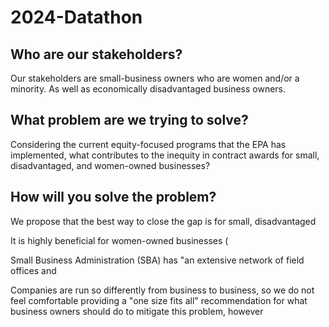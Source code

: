 # 2024-Datathon

## Who are our stakeholders?
Our stakeholders are small-business owners who are women and/or a minority.
As well as economically disadvantaged business owners. 

## What problem are we trying to solve?
Considering the current equity-focused programs that the EPA has implemented, what contributes to the inequity in contract awards for small, disadvantaged, and women-owned businesses? 

## How will you solve the problem?
We propose that the best way to close the gap is for small, disadvantaged

It is highly beneficial for women-owned businesses (

Small Business Administration (SBA) has "an extensive network of field offices and  

Companies are run so differently from business to business, so we do not feel comfortable providing a "one size fits all" recommendation for what business owners should do to mitigate this problem, however 

